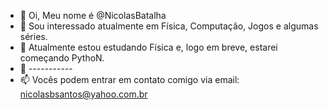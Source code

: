 - 👋 Oi, Meu nome é @NicolasBatalha
- 👀 Sou interessado atualmente em Física, Computação, Jogos e algumas séries.
- 🌱 Atualmente estou estudando Física e, logo em breve, estarei começando PythoN.
- 💞️ -----------
- 📫 Vocês podem entrar em contato comigo via email: nicolasbsantos@yahoo.com.br

<!---
NicolasBatalha/NicolasBatalha is a ✨ special ✨ repository because its `README.md` (this file) appears on your GitHub profile.
You can click the Preview link to take a look at your changes.
--->
